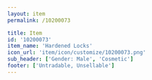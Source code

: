 ```yaml
---
layout: item
permalink: /10200073

title: Item
id: '10200073'
item_name: 'Hardened Locks'
icon_url: 'item/icon/customize/10200073.png'
sub_header: ['Gender: Male', 'Cosmetic']
footer: ['Untradable, Unsellable']
---
```

